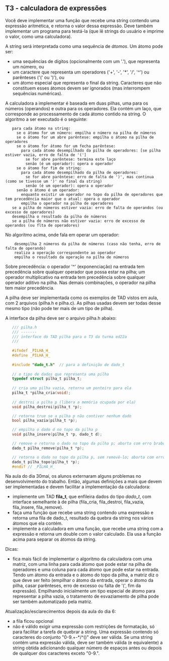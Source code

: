 ## T3 - calculadora de expressões

Você deve implementar uma função que recebe uma string contendo uma expressão aritmética, e retorna o valor dessa expressão.
Deve também implementar um programa para testá-la (que lê strings do usuário e imprime o valor, como uma calculadora).

A string será interpretada como uma sequência de *átomos*.
Um átomo pode ser:
- uma sequências de dígitos (opcionalmente com um '.'), que representa um número, ou
- um caractere que representa um operadores ('+', '-', '\*', '/', '^') ou parênteses ('(' ou ')'), ou
- um átomo especial que representa o final da string.
Caracteres que não constituem esses átomos devem ser ignorados (mas interrompem sequências numéricas).

A calculadora a implementar é baseada em duas pilhas, uma para os números (operandos) e outra para os operadores.
Ela contém um laço, que corresponde ao processamento de cada átomo contido na string.
O algoritmo a ser executado é o seguinte:
```
   para cada átomo na string:
     se o átomo for um número: empilha o número na pilha de números
     se o átomo for um abre parêntese: empilha o átomo na pilha de operadores
     se o átomo for átomo for um fecha parêntese:
       para cada átomo desempilhado da pilha de operadores: [se pilha estiver vazia, erro de falta de '(']
         se for abre parêntese: termina este laço
         senão (é um operador): opera o operador
     se o átomo for fim de string:
       para cada átomo desempilhado da pilha de operadores:
         se for abre parêntese: erro de falta de ')', mas continua (como se tivesse um ')' no final da string)
         senão (é um operador): opera o operador
     senão o átomo é um operador:
       enquanto existir um operador no topo da pilha de operadores que tem precedência maior que o atual: opera o operador
       empilha o operador na pilha de operadores
   se a pilha de números estiver vazia: erro de falta de operandos (ou excesso de operadores)
   desempilha o resultado da pilha de números
   se a pilha de números não estiver vazia: erro de excesso de operandos (ou flta de operadores)
```
No algoritmo acima, onde fala em operar um operador:
```
    desempilha 2 números da pilha de números (caso não tenha, erro de falta de operando)
    realiza a operação correspondente ao operador
    empilha o resultado da operação na pilha de números
```
Sobre precedência: o operador '^' (exponenciação) na entrada tem precedência sobre qualquer operador que possa estar na pilha; um operador multiplicativo na entrada tem precedência sobre qualquer operador aditivo na pilha. Nas demais combinações, o operador na pilha tem maior precedência.

A pilha deve ser implementada como os exemplos de TAD vistos em aula, com 2 arquivos (pilha.h e pilha.c).
As pilhas usadas devem ser todas desse mesmo tipo (não pode ter mais de um tipo de pilha).

A interface da pilha deve ser o arquivo pilha.h abaixo:
```c
   /// pilha.h
   /// -------
   /// interface do TAD pilha para o T3 da turma ed22a
   ///
   
   #ifndef _PILHA_H_
   #define _PILHA_H_
   
   #include "dado_t.h"  // para a definição de dado_t
   
   // o tipo de dados que representa uma pilha
   typedef struct pilha_t pilha_t;
   
   // cria uma pilha vazia, retorna um ponteiro para ela
   pilha_t *pilha_cria(void);
   
   // destroi a pilha p (libera a memória ocupada por ela)
   void pilha_destroi(pilha_t *p);

   // retorna true se a pilha p não contiver nenhum dado
   bool pilha_vazia(pilha_t *p);

   // empilha o dado d no topo da pilha p
   void pilha_insere(pilha_t *p, dado_t d);

   // remove e retorna o dado no topo da pilha p; aborta com erro brabo se a pilha estiver vazia
   dado_t pilha_remove(pilha_t *p);

   // retorna o dado no topo da pilha p, sem removê-lo; aborta com erro brabo se a pilha estiver vazia
   dado_t pilha_topo(pilha_t *p);
   #endif // _PILHA_H_
```

Na aula do dia 30mai, os alunos externaram alguns problemas no desenvolvimento do trabalho. 
Então, algumas definições a mais que devem ser implementadas e devem facilitar a implementação da calculadora:

- implemente um TAD **fila_t**, que enfileira dados do tipo *dado_t*, com interface semelhante à de pilha (fila_cria, fila_destroi, fila_vazia, fila_insere, fila_remove).
- faça uma função que recebe uma string contendo uma expressão e retorna uma fila de dado_t, resultado da quebra da string nos vários átomos que ela contém.
- implemente a calculadora em uma função, que recebe uma string com a expressão e retorna um double com o valor calculado. Ela usa a função acima para separar os átomos da string.

Dicas:
- fica mais fácil de implementar o algoritmo da calculadora com uma matriz, com uma linha para cada átomo que pode estar na pilha de operadores e uma coluna para cada átomo que pode estar na entrada. Tendo um átomo da entrada e o átomo do topo da pilha, a matriz diz o que deve ser feito (empilhar o átomo da entrada, operar o átomo da pilha, casar parênteses, erro de excesso ou falta de '(', fim da expressão). Empilhando  inicialmente um tipo especial de átomo para representar a pilha vazia, o tratamento de esvaziamento de pilha pode ser também automatizado pela matriz.

Atualização/esclarecimentos depois da aula do dia 6:
- a fila ficou opcional
- não é válido exigir uma expressão com restrições de formatação, só para facilitar a tarefa de quebrar a string. Uma expressão contendo só caracteres do conjunto "0-9.+-\*/^()" deve ser válida. Se uma string contém uma expressão válida, deve ser também válida (e equivalente) a string obtida adicionando qualquer número de espaços antes ou depois de qualquer dos caracteres exceto "0-9.".
